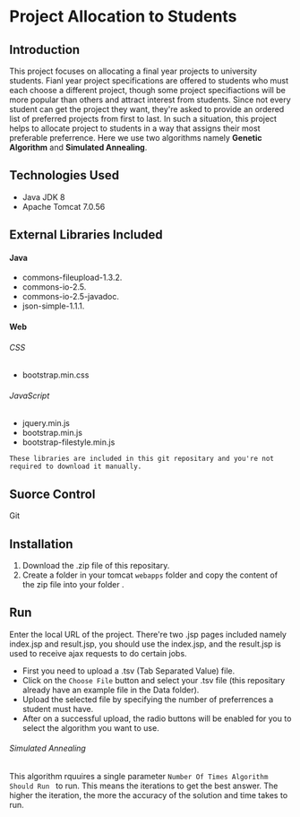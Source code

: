 # Project Allocation to Students

## Introduction

This project focuses on allocating a final year projects to university students. Fianl year project specifications are offered to students
who must each choose a different project, though some project specifiactions will be more popular than others and attract interest from
students. Since not every student can get the project they want, they're asked to provide an ordered list of preferred projects from first
to last. In such a situation, this project helps to allocate project to students in a way that assigns their most preferable preferrence.
Here we use two algorithms namely **Genetic Algorithm** and **Simulated Annealing**.

## Technologies Used
- Java JDK 8
- Apache Tomcat 7.0.56

## External Libraries Included

#### Java
- commons-fileupload-1.3.2.
- commons-io-2.5.
- commons-io-2.5-javadoc.
- json-simple-1.1.1.

#### Web
###### CSS
- bootstrap.min.css

###### JavaScript
- jquery.min.js
- bootstrap.min.js
- bootstrap-filestyle.min.js
```
These libraries are included in this git repositary and you're not required to download it manually.
```

## Suorce Control
Git

## Installation
1. Download the .zip file of this repositary.
2. Create a folder in your tomcat `webapps` folder and copy the content of the zip file into your folder .

## Run
Enter the local URL of the project. There're two .jsp pages included namely index.jsp and result.jsp, you should use the index.jsp, and the result.jsp is used to receive ajax requests to do certain jobs.
- First you need to upload a .tsv (Tab Separated Value) file.
- Click on the `Choose File` button and select your .tsv file (this repositary already have an example file in the Data folder).
- Upload the selected file by specifying the number of preferrences a student must have.
- After on a successful upload, the radio buttons will be enabled for you to select the algorithm you want to use.

###### Simulated Annealing
This algorithm rquuires a single parameter `Number Of Times Algorithm Should Run ` to run. This means the iterations to get the 
best answer. The higher the iteration, the more the accuracy of the solution and time takes to run.
